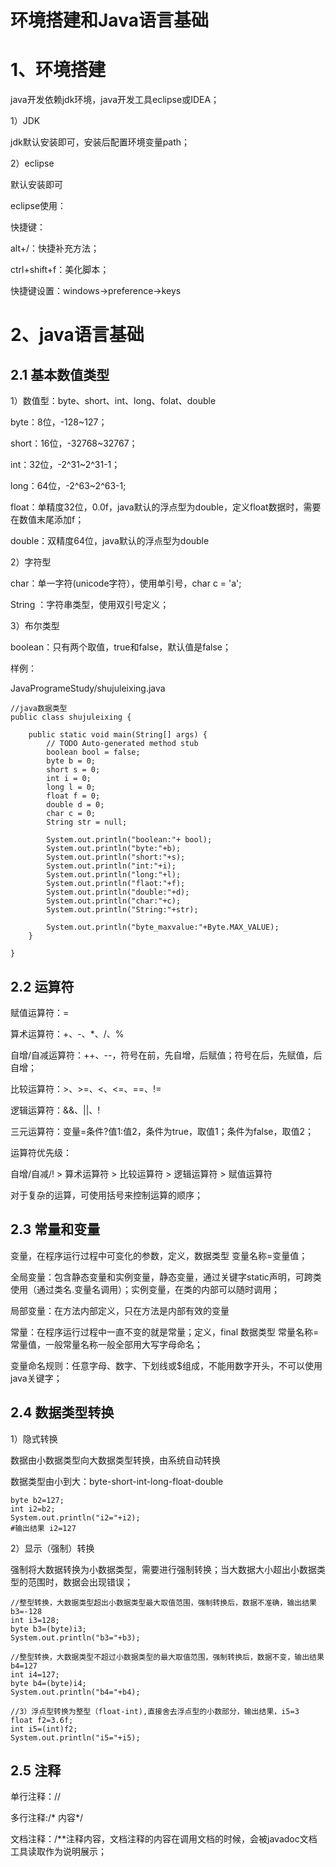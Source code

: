 # 环境搭建和Java语言基础

# 1、环境搭建

java开发依赖jdk环境，java开发工具eclipse或IDEA；

1）JDK

jdk默认安装即可，安装后配置环境变量path；

2）eclipse

默认安装即可

eclipse使用：

快捷键：

alt+/：快捷补充方法；

ctrl+shift+f：美化脚本；

快捷键设置：windows->preference->keys



# 2、java语言基础

## 2.1 基本数值类型

1）数值型：byte、short、int、long、folat、double

byte：8位，-128~127；

short：16位，-32768~32767；

int：32位，-2^31~2^31-1；

long：64位，-2^63~2^63-1;

float：单精度32位，0.0f，java默认的浮点型为double，定义float数据时，需要在数值末尾添加f；

double：双精度64位，java默认的浮点型为double

2）字符型

char：单一字符(unicode字符），使用单引号，char c = 'a';

String ：字符串类型，使用双引号定义；

3）布尔类型

boolean：只有两个取值，true和false，默认值是false；

样例：

JavaProgrameStudy/shujuleixing.java

```
//java数据类型
public class shujuleixing {

	public static void main(String[] args) {
		// TODO Auto-generated method stub
		boolean bool = false;
		byte b = 0;
		short s = 0;
		int i = 0;
		long l = 0;
		float f = 0;
		double d = 0;
		char c = 0;
		String str = null;
		
		System.out.println("boolean:"+ bool);
		System.out.println("byte:"+b);
		System.out.println("short:"+s);
		System.out.println("int:"+i);
		System.out.println("long:"+l);
		System.out.println("flaot:"+f);
		System.out.println("double:"+d);
		System.out.println("char:"+c);
		System.out.println("String:"+str);
		
		System.out.println("byte_maxvalue:"+Byte.MAX_VALUE);
	}

}
```

## 2.2 运算符

赋值运算符：=

算术运算符：+、-、*、/、%

自增/自减运算符：++、--，符号在前，先自增，后赋值；符号在后，先赋值，后自增；

比较运算符：>、>=、<、<=、==、!=

逻辑运算符：&&、||、!

三元运算符：变量=条件?值1:值2，条件为true，取值1；条件为false，取值2；

运算符优先级：

自增/自减/! > 算术运算符 > 比较运算符 > 逻辑运算符 > 赋值运算符

对于复杂的运算，可使用括号来控制运算的顺序；

## 2.3 常量和变量

变量，在程序运行过程中可变化的参数，定义，数据类型 变量名称=变量值；

全局变量：包含静态变量和实例变量，静态变量，通过关键字static声明，可跨类使用（通过类名.变量名调用）；实例变量，在类的内部可以随时调用；

局部变量：在方法内部定义，只在方法是内部有效的变量

常量：在程序运行过程中一直不变的就是常量；定义，final 数据类型 常量名称=常量值，一般常量名称一般全部用大写字母命名；

变量命名规则：任意字母、数字、下划线或$组成，不能用数字开头，不可以使用java关键字；

## 2.4 数据类型转换

1）隐式转换

数据由小数据类型向大数据类型转换，由系统自动转换

数据类型由小到大：byte-short-int-long-float-double

```
byte b2=127;
int i2=b2;
System.out.println("i2="+i2);
#输出结果 i2=127
```

2）显示（强制）转换

强制将大数据转换为小数据类型，需要进行强制转换；当大数据大小超出小数据类型的范围时，数据会出现错误；

```
//整型转换，大数据类型超出小数据类型最大取值范围，强制转换后，数据不准确，输出结果b3=-128
int i3=128;
byte b3=(byte)i3;
System.out.println("b3="+b3);

//整型转换，大数据类型不超过小数据类型的最大取值范围，强制转换后，数据不变，输出结果b4=127
int i4=127;
byte b4=(byte)i4;		
System.out.println("b4="+b4);

//3）浮点型转换为整型（float-int),直接舍去浮点型的小数部分，输出结果，i5=3
float f2=3.6f;
int i5=(int)f2;
System.out.println("i5="+i5);

```

## 2.5 注释

单行注释：//

多行注释:/* 内容*/

文档注释：/**注释内容，文档注释的内容在调用文档的时候，会被javadoc文档工具读取作为说明展示；





